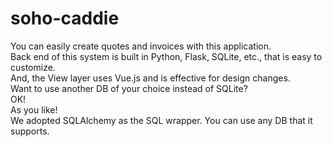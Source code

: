 # soho-caddie

You can easily create quotes and invoices with this application.  
Back end of this system is built in Python, Flask, SQLite, etc., that is easy to customize.  
And, the View layer uses Vue.js and is effective for design changes.  
Want to use another DB of your choice instead of SQLite?  
OK!   
As you like!  
We adopted SQLAlchemy as the SQL wrapper. You can use any DB that it supports.  



